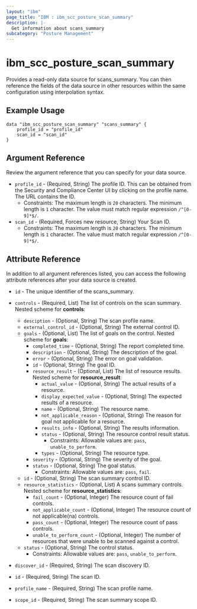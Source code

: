 ```yaml
---
layout: "ibm"
page_title: "IBM : ibm_scc_posture_scan_summary"
description: |-
  Get information about scans_summary
subcategory: "Posture Management"
---
```


# ibm_scc_posture_scan_summary

Provides a read-only data source for scans_summary. You can then reference the fields of the data source in other resources within the same configuration using interpolation syntax.

## Example Usage

```hcl
data "ibm_scc_posture_scan_summary" "scans_summary" {
	profile_id = "profile_id"
	scan_id = "scan_id"
}
```

## Argument Reference

Review the argument reference that you can specify for your data source.

* `profile_id` - (Required, String) The profile ID. This can be obtained from the Security and Compliance Center UI by clicking on the profile name. The URL contains the ID.
  * Constraints: The maximum length is `20` characters. The minimum length is `1` character. The value must match regular expression `/^[0-9]*$/`.
* `scan_id` - (Required, Forces new resource, String) Your Scan ID.
  * Constraints: The maximum length is `20` characters. The minimum length is `1` character. The value must match regular expression `/^[0-9]*$/`.

## Attribute Reference

In addition to all argument references listed, you can access the following attribute references after your data source is created.

* `id` - The unique identifier of the scans_summary.
* `controls` - (Required, List) The list of controls on the scan summary.
Nested scheme for **controls**:
	* `desciption` - (Optional, String) The scan profile name.
	* `external_control_id` - (Optional, String) The external control ID.
	* `goals` - (Optional, List) The list of goals on the control.
	Nested scheme for **goals**:
		* `completed_time` - (Optional, String) The report completed time.
		* `description` - (Optional, String) The description of the goal.
		* `error` - (Optional, String) The error on goal validation.
		* `id` - (Optional, String) The goal ID.
		* `resource_result` - (Optional, List) The list of resource results.
		Nested scheme for **resource_result**:
			* `actual_value` - (Optional, String) The actual results of a resource.
			* `display_expected_value` - (Optional, String) The expected results of a resource.
			* `name` - (Optional, String) The resource name.
			* `not_applicable_reason` - (Optional, String) The reason for goal not applicable for a resource.
			* `results_info` - (Optional, String) The results information.
			* `status` - (Optional, String) The resource control result status.
			  * Constraints: Allowable values are: `pass`, `unable_to_perform`.
			* `types` - (Optional, String) The resource type.
		* `severity` - (Optional, String) The severity of the goal.
		* `status` - (Optional, String) The goal status.
		  * Constraints: Allowable values are: `pass`, `fail`.
	* `id` - (Optional, String) The scan summary control ID.
	* `resource_statistics` - (Optional, List) A scans summary controls.
	Nested scheme for **resource_statistics**:
		* `fail_count` - (Optional, Integer) The resource count of fail controls.
		* `not_applicable_count` - (Optional, Integer) The resource count of not applicable(na) controls.
		* `pass_count` - (Optional, Integer) The resource count of pass controls.
		* `unable_to_perform_count` - (Optional, Integer) The number of resources that were unable to be scanned against a control.
	* `status` - (Optional, String) The control status.
	  * Constraints: Allowable values are: `pass`, `unable_to_perform`.

* `discover_id` - (Required, String) The scan discovery ID.

* `id` - (Required, String) The scan ID.

* `profile_name` - (Required, String) The scan profile name.

* `scope_id` - (Required, String) The scan summary scope ID.

